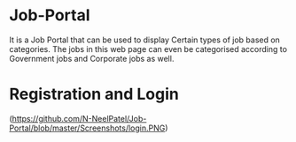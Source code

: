 # Job-Portal
It is a Job Portal that can be used to display Certain types of job based on categories. The jobs in this web page can even be categorised according to Government jobs and Corporate jobs as well.
# Registration and Login
(https://github.com/N-NeelPatel/Job-Portal/blob/master/Screenshots/login.PNG)
